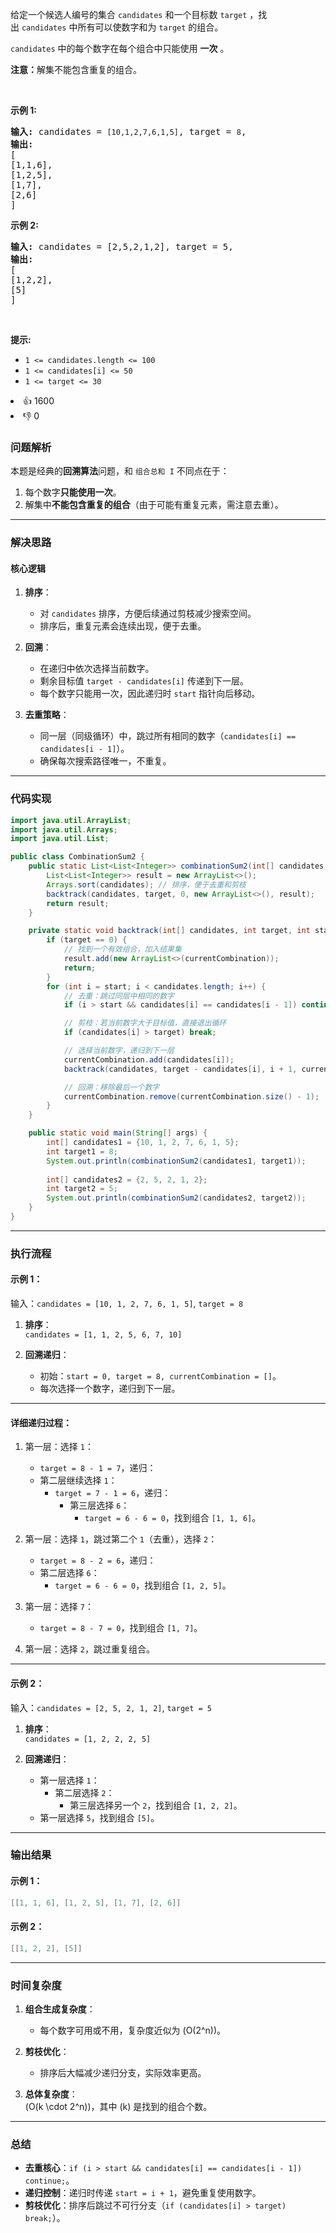 <p>给定一个候选人编号的集合&nbsp;<code>candidates</code>&nbsp;和一个目标数&nbsp;<code>target</code>&nbsp;，找出&nbsp;<code>candidates</code>&nbsp;中所有可以使数字和为&nbsp;<code>target</code>&nbsp;的组合。</p>

<p><code>candidates</code>&nbsp;中的每个数字在每个组合中只能使用&nbsp;<strong>一次</strong>&nbsp;。</p>

<p><strong>注意：</strong>解集不能包含重复的组合。&nbsp;</p>

<p>&nbsp;</p>

<p><strong>示例&nbsp;1:</strong></p>

<pre>
<strong>输入:</strong> candidates =&nbsp;<span><code>[10,1,2,7,6,1,5]</code></span>, target =&nbsp;<span><code>8</code></span>,
<strong>输出:</strong>
[
[1,1,6],
[1,2,5],
[1,7],
[2,6]
]</pre>

<p><strong>示例&nbsp;2:</strong></p>

<pre>
<strong>输入:</strong> candidates =&nbsp;[2,5,2,1,2], target =&nbsp;5,
<strong>输出:</strong>
[
[1,2,2],
[5]
]</pre>

<p>&nbsp;</p>

<p><strong>提示:</strong></p>

<ul> 
 <li><code>1 &lt;=&nbsp;candidates.length &lt;= 100</code></li> 
 <li><code>1 &lt;=&nbsp;candidates[i] &lt;= 50</code></li> 
 <li><code>1 &lt;= target &lt;= 30</code></li> 
</ul>

<div><li>👍 1600</li><li>👎 0</li></div>



### 问题解析

本题是经典的**回溯算法**问题，和 `组合总和 I` 不同点在于：
1. 每个数字**只能使用一次**。
2. 解集中**不能包含重复的组合**（由于可能有重复元素，需注意去重）。

---

### **解决思路**

#### 核心逻辑
1. **排序**：
    - 对 `candidates` 排序，方便后续通过剪枝减少搜索空间。
    - 排序后，重复元素会连续出现，便于去重。

2. **回溯**：
    - 在递归中依次选择当前数字。
    - 剩余目标值 `target - candidates[i]` 传递到下一层。
    - 每个数字只能用一次，因此递归时 `start` 指针向后移动。

3. **去重策略**：
    - 同一层（同级循环）中，跳过所有相同的数字（`candidates[i] == candidates[i - 1]`）。
    - 确保每次搜索路径唯一，不重复。

---

### **代码实现**

```java
import java.util.ArrayList;
import java.util.Arrays;
import java.util.List;

public class CombinationSum2 {
    public static List<List<Integer>> combinationSum2(int[] candidates, int target) {
        List<List<Integer>> result = new ArrayList<>();
        Arrays.sort(candidates); // 排序，便于去重和剪枝
        backtrack(candidates, target, 0, new ArrayList<>(), result);
        return result;
    }

    private static void backtrack(int[] candidates, int target, int start, List<Integer> currentCombination, List<List<Integer>> result) {
        if (target == 0) {
            // 找到一个有效组合，加入结果集
            result.add(new ArrayList<>(currentCombination));
            return;
        }
        for (int i = start; i < candidates.length; i++) {
            // 去重：跳过同层中相同的数字
            if (i > start && candidates[i] == candidates[i - 1]) continue;

            // 剪枝：若当前数字大于目标值，直接退出循环
            if (candidates[i] > target) break;

            // 选择当前数字，递归到下一层
            currentCombination.add(candidates[i]);
            backtrack(candidates, target - candidates[i], i + 1, currentCombination, result);

            // 回溯：移除最后一个数字
            currentCombination.remove(currentCombination.size() - 1);
        }
    }

    public static void main(String[] args) {
        int[] candidates1 = {10, 1, 2, 7, 6, 1, 5};
        int target1 = 8;
        System.out.println(combinationSum2(candidates1, target1));
        
        int[] candidates2 = {2, 5, 2, 1, 2};
        int target2 = 5;
        System.out.println(combinationSum2(candidates2, target2));
    }
}
```

---

### **执行流程**

#### 示例 1：
输入：`candidates = [10, 1, 2, 7, 6, 1, 5]`, `target = 8`

1. **排序**：  
   `candidates = [1, 1, 2, 5, 6, 7, 10]`

2. **回溯递归**：
    - 初始：`start = 0, target = 8, currentCombination = []`。
    - 每次选择一个数字，递归到下一层。

---

#### 详细递归过程：
1. 第一层：选择 `1`：
    - `target = 8 - 1 = 7`，递归：
    - 第二层继续选择 `1`：
        - `target = 7 - 1 = 6`，递归：
            - 第三层选择 `6`：
                - `target = 6 - 6 = 0`，找到组合 `[1, 1, 6]`。

2. 第一层：选择 `1`，跳过第二个 `1`（去重），选择 `2`：
    - `target = 8 - 2 = 6`，递归：
    - 第二层选择 `6`：
        - `target = 6 - 6 = 0`，找到组合 `[1, 2, 5]`。

3. 第一层：选择 `7`：
    - `target = 8 - 7 = 0`，找到组合 `[1, 7]`。

4. 第一层：选择 `2`，跳过重复组合。

---

#### 示例 2：
输入：`candidates = [2, 5, 2, 1, 2]`, `target = 5`

1. **排序**：  
   `candidates = [1, 2, 2, 2, 5]`

2. **回溯递归**：
    - 第一层选择 `1`：
        - 第二层选择 `2`：
            - 第三层选择另一个 `2`，找到组合 `[1, 2, 2]`。
    - 第一层选择 `5`，找到组合 `[5]`。

---

### **输出结果**

#### 示例 1：
```java
[[1, 1, 6], [1, 2, 5], [1, 7], [2, 6]]
```

#### 示例 2：
```java
[[1, 2, 2], [5]]
```

---

### **时间复杂度**

1. **组合生成复杂度**：
    - 每个数字可用或不用，复杂度近似为 \(O(2^n)\)。

2. **剪枝优化**：
    - 排序后大幅减少递归分支，实际效率更高。

3. **总体复杂度**：  
   \(O(k \cdot 2^n)\)，其中 \(k\) 是找到的组合个数。

---

### **总结**

- **去重核心**：`if (i > start && candidates[i] == candidates[i - 1]) continue;`。
- **递归控制**：递归时传递 `start = i + 1`，避免重复使用数字。
- **剪枝优化**：排序后跳过不可行分支（`if (candidates[i] > target) break;`）。